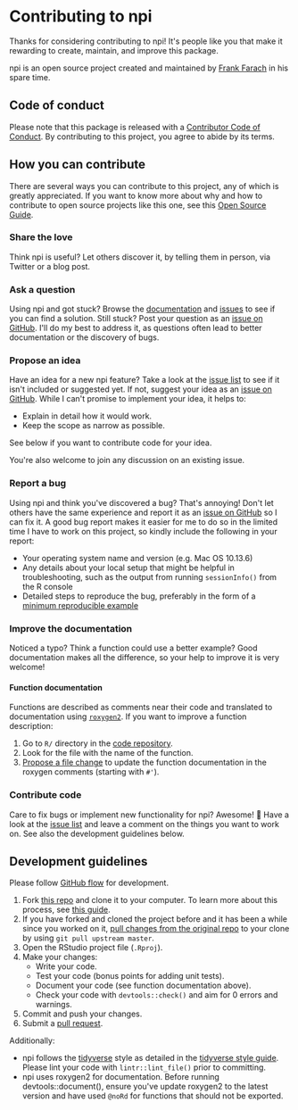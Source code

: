 # Contributing to npi

<!-- This CONTRIBUTING.md is adapted from https://gist.github.com/peterdesmet/e90a1b0dc17af6c12daf6e8b2f044e7c -->

Thanks for considering contributing to npi! It's people like you that make it rewarding to create, maintain, and improve this package.

npi is an open source project created and maintained by [Frank Farach](https://www.frankfarach.com/about) in his spare time. 

[repo]: https://github.com/ropensci/npi
[issues]: https://github.com/ropensci/npi/issues
[new_issue]: https://github.com/ropensci/npi/issues/new
[website]: https://docs.ropensci.org/npi

## Code of conduct

Please note that this package is released with a [Contributor
Code of Conduct](https://ropensci.org/code-of-conduct/). 
By contributing to this project, you agree to abide by its terms.

## How you can contribute

There are several ways you can contribute to this project, any of which is greatly appreciated. If you want to know more about why and how to contribute to open source projects like this one, see this [Open Source Guide](https://opensource.guide/how-to-contribute/).

### Share the love

Think npi is useful? Let others discover it, by telling them in person, via Twitter or a blog post.

### Ask a question

Using npi and got stuck? Browse the [documentation][website] and [issues][issues] to see if you can find a solution. Still stuck? Post your question as an [issue on GitHub][new_issue]. I'll do my best to address it, as questions often lead to better documentation or the discovery of bugs.

### Propose an idea

Have an idea for a new npi feature? Take a look at the [issue list][issues] to see if it isn't included or suggested yet. If not, suggest your idea as an [issue on GitHub][new_issue]. While I can't promise to implement your idea, it helps to:

* Explain in detail how it would work.
* Keep the scope as narrow as possible.

See below if you want to contribute code for your idea.

You're also welcome to join any discussion on an existing issue.

### Report a bug

Using npi and think you've discovered a bug? That's annoying! Don't let others have the same experience and report it as an [issue on GitHub][new_issue] so I can fix it. A good bug report makes it easier for me to do so in the limited time I have to work on this project, so kindly include the following in your report:

* Your operating system name and version (e.g. Mac OS 10.13.6)
* Any details about your local setup that might be helpful in troubleshooting, such as the output from running `sessionInfo()` from the R console
* Detailed steps to reproduce the bug, preferably in the form of a [minimum reproducible example](https://robjhyndman.com/hyndsight/minimal-reproducible-examples/)

### Improve the documentation

Noticed a typo? Think a function could use a better example? Good documentation makes all the difference, so your help to improve it is very welcome!

#### Function documentation

Functions are described as comments near their code and translated to documentation using [`roxygen2`](https://klutometis.github.io/roxygen/). If you want to improve a function description:

1. Go to `R/` directory in the [code repository][repo].
2. Look for the file with the name of the function.
3. [Propose a file change](https://help.github.com/articles/editing-files-in-another-user-s-repository/) to update the function documentation in the roxygen comments (starting with `#'`).

### Contribute code

Care to fix bugs or implement new functionality for npi? Awesome! 👏 Have a look at the [issue list][issues] and leave a comment on the things you want to work on. See also the development guidelines below.

## Development guidelines

Please follow [GitHub flow](https://guides.github.com/introduction/flow/) for development.

1. Fork [this repo][repo] and clone it to your computer. To learn more about this process, see [this guide](https://guides.github.com/activities/forking/).
2. If you have forked and cloned the project before and it has been a while since you worked on it, [pull changes from the original repo](https://help.github.com/articles/merging-an-upstream-repository-into-your-fork/) to your clone by using `git pull upstream master`.
3. Open the RStudio project file (`.Rproj`).
4. Make your changes:
    * Write your code.
    * Test your code (bonus points for adding unit tests).
    * Document your code (see function documentation above).
    * Check your code with `devtools::check()` and aim for 0 errors and warnings.
5. Commit and push your changes.
6. Submit a [pull request](https://guides.github.com/activities/forking/#making-a-pull-request).

Additionally:

* npi follows the [tidyverse](https://tidyverse.org/) style as detailed in the [tidyverse style guide](https://style.tidyverse.org/). Please lint your code with `lintr::lint_file()` prior to committing.
* npi uses roxygen2 for documentation. Before running devtools::document(), ensure you've update roxygen2 to the latest version and have used `@noRd` for functions that should not be exported.
